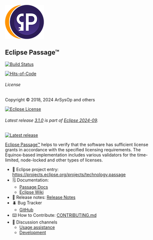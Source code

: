 <img src="https://github.com/eclipse-passage/passage-images/blob/master/images/org.eclipse.passage.loc.operator/png/icons/128.png"/>

## Eclipse Passage™

[![Build Status](https://github.com/eclipse-passage/passage/workflows/CI/badge.svg)](https://github.com/eclipse-passage/passage/actions)

[![Hits-of-Code](https://hitsofcode.com/github/eclipse-passage/passage?branch=master)](https://hitsofcode.com/github/eclipse-passage/passage?branch=master/view?branch=master)

###### License 
Copyright © 2018, 2024 ArSysOp and others

[![Eclipse License](https://img.shields.io/badge/License-EPL--2.0-thistle.svg)](https://github.com/eclipse/passage/blob/master/LICENSE) 

###### Latest release [3.1.0](https://projects.eclipse.org/projects/technology.passage/releases/3.1.0) is part of [Eclipse 2024-09](https://projects.eclipse.org/releases/2024-09).
[![Latest release](https://img.shields.io/badge/P2%20Components-3.0.0-lightblue.svg)](https://download.eclipse.org/passage/updates/release/3.1.0/)


[Eclipse Passage™](https://projects.eclipse.org/projects/technology.passage) helps to verify that the software has sufficient license grants in accordance with the specified licensing requirements.
The Equinox-based implementation includes various validators for the time-limited, node-locked and other types of licenses.

* 👔 Eclipse project entry: https://projects.eclipse.org/projects/technology.passage
* 🗒️ Documentation:
     * [Passage Docs](https://eclipse-passage.github.io/passage-docs/)
     * [Eclipse Wiki](https://wiki.eclipse.org/Passage)
* 📢 Release notes: [Release Notes](https://wiki.eclipse.org/Passage/Release_Notes)
* 🪲 Bug Tracker
     * [GitHub](https://github.com/eclipse-passage/passage/issues)
* ⌨️ How to Contribute: [CONTRIBUTING.md](./CONTRIBUTING.md)
* 💬 Discussion channels
     * [Usage assistance](https://github.com/eclipse-passage/passage/discussions)
     * [Development](https://dev.eclipse.org/mailman/listinfo/passage-dev)
